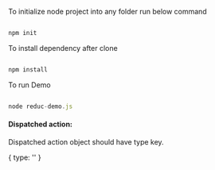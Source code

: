 To initialize node project into any folder run below command

```javascript

npm init

```

To install dependency after clone

```javascript

npm install

```

To run Demo

```javascript

node reduc-demo.js

```

#### Dispatched action:

Dispatched action object should have type key.

{
    type: '<Any string which we need to pass>'
}